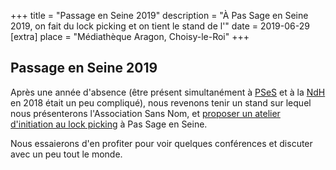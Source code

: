+++
title = "Passage en Seine 2019"
description = "À Pas Sage en Seine 2019, on fait du lock picking et on tient le stand de l'"
date = 2019-06-29
[extra]
place = "Médiathèque Aragon, Choisy-le-Roi"
+++

## Passage en Seine 2019

Après une année d'absence (être présent simultanément à
[PSeS](./activités/passage_en_seine/_index.md) et à la
[NdH](./activités/le_hack/ndh_xvi.md) en 2018 était un peu compliqué), nous
revenons tenir un stand sur lequel nous présenterons l'Association Sans Nom, et
[proposer un atelier d'initiation au lock
picking](./activités/lock-picking/session-pses-3.md) à Pas Sage en Seine.

Nous essaierons d'en profiter pour voir quelques conférences et discuter avec
un peu tout le monde.
